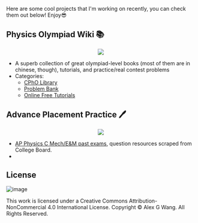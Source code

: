 
Here are some cool projects that I'm working on recently, you can check them out below! Enjoy😎

## Physics Olympiad Wiki 📚

<div align=center><img src="https://user-images.githubusercontent.com/104330029/202926394-c9073028-623c-4436-b4a6-d9318c6a6fd3.png"></div>

- A superb collection of great olympiad-level books (most of them are in chinese, though), tutorials, and practice/real contest problems
- Categories:
  - [CPhO Library](https://pan.cpho.wiki/)
  - [Problem Bank](https://bank.cpho.wiki/)
  - [Online Free Tutorials](https://tutorial.cpho.wiki/)


## Advance Placement Practice 🖊

<div align=center><img src="https://user-images.githubusercontent.com/104330029/202926331-4ce13e77-4987-46e2-9582-9e496b3dcb4a.png"></div>

- [AP Physics C Mech/E&M past exams](https://apc-practice.vercel.app/), question resources scraped from College Board.
- 

## License

![image](https://user-images.githubusercontent.com/104330029/202926970-7893f4c8-6f4a-4044-ab36-7c7005f46716.png)

This work is licensed under a Creative Commons Attribution-NonCommercial 4.0 International License. Copyright © Alex G Wang. All Rights Reserved.

